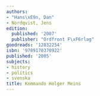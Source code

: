 ```yaml
---
authors:
- "Hans\xE9n, Dan"
- Nordqvist, Jens
edition:
  published: '2007'
  publisher: "Ordfront F\xF6rlag"
goodreads: '12832254'
isbn: '9789170370922'
published: '2005'
subjects:
- history
- politics
- svenska
title: Kommando Holger Meins
---
```


